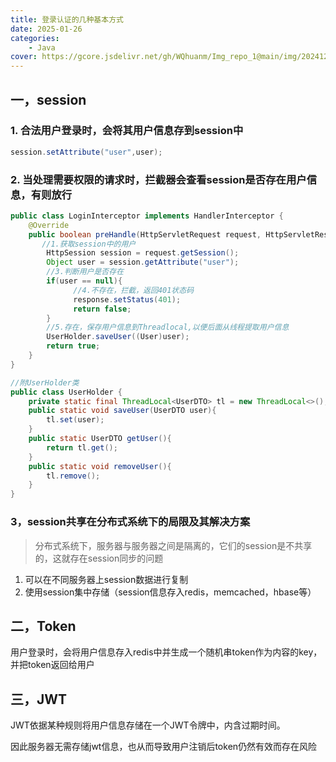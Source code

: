 ```yaml
---
title: 登录认证的几种基本方式
date: 2025-01-26
categories: 
    - Java
cover: https://gcore.jsdelivr.net/gh/WQhuanm/Img_repo_1@main/img/202412222015910.png
---
```




## 一，session

### 1. 合法用户登录时，会将其用户信息存到session中 
~~~java
session.setAttribute("user",user);
~~~
### 2. 当处理需要权限的请求时，拦截器会查看session是否存在用户信息，有则放行

```java
public class LoginInterceptor implements HandlerInterceptor {
    @Override
    public boolean preHandle(HttpServletRequest request, HttpServletResponse response, Object handler) throws Exception {
       //1.获取session中的用户
        HttpSession session = request.getSession();
        Object user = session.getAttribute("user");
        //3.判断用户是否存在
        if(user == null){
              //4.不存在，拦截，返回401状态码
              response.setStatus(401);
              return false;
        }
        //5.存在，保存用户信息到Threadlocal,以便后面从线程提取用户信息
        UserHolder.saveUser((User)user);
        return true;
    }
}

//附UserHolder类
public class UserHolder {
    private static final ThreadLocal<UserDTO> tl = new ThreadLocal<>();
    public static void saveUser(UserDTO user){
        tl.set(user);
    }
    public static UserDTO getUser(){
        return tl.get();
    }
    public static void removeUser(){
        tl.remove();
    }
}
```

### 3，session共享在分布式系统下的局限及其解决方案
>分布式系统下，服务器与服务器之间是隔离的，它们的session是不共享的，这就存在session同步的问题

1. 可以在不同服务器上session数据进行复制
2. 使用session集中存储（session信息存入redis，memcached，hbase等）


## 二，Token
用户登录时，会将用户信息存入redis中并生成一个随机串token作为内容的key，并把token返回给用户

## 三，JWT
JWT依据某种规则将用户信息存储在一个JWT令牌中，内含过期时间。

因此服务器无需存储jwt信息，也从而导致用户注销后token仍然有效而存在风险
